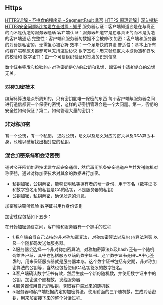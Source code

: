 ## Https
[HTTPS详解 - 不挑食的程序员 - SegmentFault 思否](https://segmentfault.com/a/1190000011675421)
[HTTPS 原理详解 |](https://blog.upyun.com/?p=1347)
[深入揭秘HTTPS安全问题&连接建立全过程 - 知乎](https://zhuanlan.zhihu.com/p/22142170)
服务器认证：客户端知道它是在与真正的而不是伪造的服务器通话
客户端认证：服务器知道它是在与真正的而不是伪造的客户端通话
完整性：客户端和服务器的数据不会被修改
加密：客户端和服务器的对话是私密的，无需担心被窃听
效率：一个足够快的算法
普适性：基本上所有的客户端和服务器都可以支持这些协议
数字签名：用来验证报文未被伪造和篡改的校验和
数字证书：由一个可信组织验证和签发的识别信息

数字证书签发和检验的非对称密钥是CA的公钥和私钥，跟证书申请者提交的公钥无关。

### 对称加密技术
编解码算法是众所周知的，只有密钥匙唯一保密的东西
每个客户端与服务器之间进行通信都要一个保密的密钥，这样的话密钥管理会是一个大问题。第一，密钥的安全性如何保证？第二，如何管理大量的密钥？

### 非对称加密
有一个公钥，有一个私钥。
通过公钥，明文以及明文对应的密文以及RSA算法本身，也难以破解找出相对应的私钥。

### 混合加密系统和会话密钥
通过公开密钥加密技术建立起安全通信，然后再用那条安全通道产生并发送随机对称密钥，通过对称加密技术对其余的数据进行加密。

* 私钥加密，公钥解密，能够证明私钥拥有者的唯一身份，用于签名（数字证书和数字签名用的私钥是CA的私钥，不是服务器的私钥）
* 公钥加密，私钥解密，确保发送的消息。

加密解决窃听风险
数字证书用作身份识别

加密过程包括如下五步：

在开始加密通信之间，客户端和服务器有一个握手的过程
* 1.客户端会将自己支持的非对称加密算法，对称加密算法以及hash算法列表 以及一个随机码发送给服务器。
* 2.服务器会选择一个非对称加密算法，对称加密算法以及hash 还有一个随机码给客户端，其中也包括服务器端的数字证书。这个数字证书是由CA中心签发的，用来保证服务器就是服务器本身。这个数字证书包括有效期，非对称加密算法的公钥等，当然也包括使用CA私钥签发的数字签名。
* 3.客户端确认数字证书有效，然后生成一个新的随机数，并使用数字证书中的公钥，加密这个随机数，发给服务器
* 4.服务器使用自己的私钥，获取客户端发来的随机数
* 5.服务器和客户端根据约定的加密算法，使用前面的三个随机数，生成对话密钥，用来加密接下来的整个对话过程。

